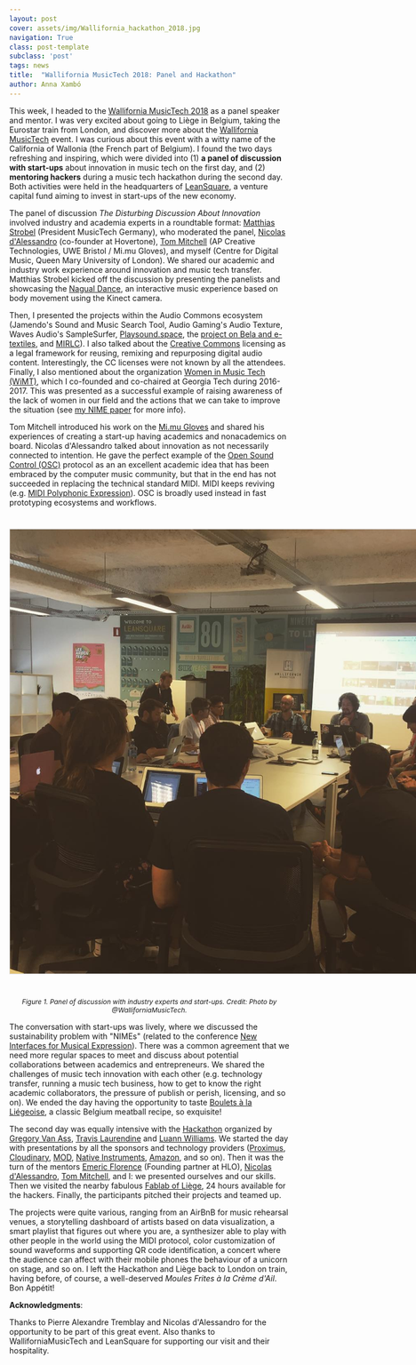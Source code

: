 ```yaml
---
layout: post
cover: assets/img/Wallifornia_hackathon_2018.jpg
navigation: True
class: post-template
subclass: 'post'
tags: news
title:  "Wallifornia MusicTech 2018: Panel and Hackathon"
author: Anna Xambó
---
```


This week, I headed to the [Wallifornia MusicTech 2018](http://walliforniamusictech.com/) as a panel speaker and mentor. I was very excited about going to Liège in Belgium, taking the Eurostar train from London, and discover more about the [Wallifornia MusicTech](http://walliforniamusictech.com/) event. I was curious about this event with a witty name of the California of Wallonia (the French part of Belgium). I found the two days refreshing and inspiring, which were divided into (1) **a panel of discussion with start-ups** about innovation in music tech on the first day, and (2) **mentoring hackers** during a music tech hackathon during the second day. Both activities were held in the headquarters of [LeanSquare](http://www.leansquare.be/en/), a venture capital fund aiming to invest in start-ups of the new economy.

The panel of discussion *The Disturbing Discussion About Innovation* involved industry and academia experts in a roundtable format: [Matthias Strobel](https://www.linkedin.com/in/matthiasstrobel/) (President MusicTech Germany), who moderated the panel, [Nicolas d'Alessandro](https://www.linkedin.com/in/kyojindo/) (co-founder at Hovertone), [Tom Mitchell](https://people.uwe.ac.uk/Person/TomMitchell) (AP Creative Technologies, UWE Bristol / Mi.mu Gloves), and myself (Centre for Digital Music, Queen Mary University of London). We shared our academic and industry work experience around innovation and music tech transfer. Matthias Strobel kicked off the discussion by presenting the panelists and showcasing the [Nagual Dance](http://nagualdance.com/en/), an interactive music experience based on body movement using the Kinect camera.

Then, I presented the projects within the Audio Commons ecosystem (Jamendo's Sound and Music Search Tool, Audio Gaming's Audio Texture, Waves Audio's SampleSurfer, [Playsound.space](https://www.audiocommons.org/2018/06/01/nime-2018-playsound.html), the [project on Bela and e-textiles](https://www.audiocommons.org/2018/05/18/tei-2018.html), and [MIRLC](https://www.audiocommons.org/2018/06/08/nime-2018-mirlc-fluidsound.html)). I also talked about the [Creative Commons](http://creativecommons.org/) licensing as a legal framework for reusing, remixing and repurposing digital audio content. Interestingly, the CC licenses were not known by all the attendees. Finally, I also mentioned about the organization [Women in Music Tech (WiMT)](http://womeninmusictech.gatech.edu/), which I co-founded and co-chaired at Georgia Tech during 2016-2017. This was presented as a successful example of raising awareness of the lack of women in our field and the actions that we can take to improve the situation (see [my NIME paper](http://annaxambo.me/pub/Xambo_2018_WiNIME.pdf) for more info).

Tom Mitchell introduced his work on the [Mi.mu Gloves](https://mimugloves.com/) and shared his experiences of creating a start-up having academics and nonacademics on board. Nicolas d'Alessandro talked about innovation as not necessarily connected to intention. He gave the perfect example of the [Open Sound Control (OSC)](http://opensoundcontrol.org/) protocol as an an excellent academic idea that has been embraced by the computer music community, but that in the end has not succeeded in replacing the technical standard MIDI. MIDI keeps reviving (e.g. [MIDI Polyphonic Expression](http://cdm.link/2018/05/midi-polyphonic-expression-now-thing-heres-whats-supporting/)). OSC is broadly used instead in fast prototyping ecosystems and workflows.


<a href="/assets/img/Wallifornia_panel_2018.jpg" target="blank"><img style="margin:auto;margin-bottom:25px;margin-top:25px;max-width:800px; border:1px solid #DEDEDE" class="img-responsive" src="/assets/img/Wallifornia_panel_2018.jpg" alt="Panel of discussion with industry experts and start-ups. Credit: Photo by @WalliforniaMusicTech.">
</a>

<p style="text-align:center; padding-top:0; font-size:85%"><em>Figure 1. Panel of discussion with industry experts and start-ups. Credit: Photo by @WalliforniaMusicTech.</em></p>

The conversation with start-ups was lively, where we discussed the sustainability problem with "NIMEs" (related to the conference [New Interfaces for Musical Expression](http://www.nime.org/)). There was a common agreement that we need more regular spaces to meet and discuss about potential collaborations between academics and entrepreneurs. We shared the challenges of music tech innovation with each other (e.g. technology transfer, running a music tech business, how to get to know the right academic collaborators, the pressure of publish or perish, licensing, and so on). We ended the day having the opportunity to taste [Boulets à la Liégeoise](https://en.wikipedia.org/wiki/Boulets_%C3%A0_la_Li%C3%A9geoise), a classic Belgium meatball recipe, so exquisite!

The second day was equally intensive with the [Hackathon](http://walliforniamusictech.com/hackathon/) organized by [Gregory Van Ass](http://gregory.vanass.be/), [Travis Laurendine](https://obamawhitehouse.archives.gov/champions/civic-hacking-and-open-government/travis-laurendine) and [Luann Williams](https://www.linkedin.com/in/luannwilliams/). We started the day with presentations by all the sponsors and technology providers ([Proximus](https://www.proximus.be/en), [Cloudinary](https://cloudinary.com/), [MOD](https://www.moddevices.com/), [Native Instruments](https://www.native-instruments.com/en/), [Amazon](https://aws.amazon.com/free/?nc1=h_ls), and so on). Then it was the turn of the mentors [Emeric Florence](https://www.linkedin.com/in/emericflorence/) (Founding partner at HLO), [Nicolas d'Alessandro](https://www.linkedin.com/in/kyojindo/), [Tom Mitchell](https://people.uwe.ac.uk/Person/TomMitchell), and I: we presented ourselves and our skills. Then we visited the nearby fabulous [Fablab of Liège](https://www.relab.be/), 24 hours available for the hackers. Finally, the participants pitched their projects and teamed up.

The projects were quite various, ranging from an AirBnB for music rehearsal venues, a storytelling dashboard of artists based on data visualization, a smart playlist that figures out where you are, a synthesizer able to play with other people in the world using the MIDI protocol, color customization of sound waveforms and supporting QR code identification, a concert where the audience can affect with their mobile phones the behaviour of a unicorn on stage, and so on. I left the Hackathon and Liège back to London on train, having before, of course, a well-deserved *Moules Frites à la Crème d'Ail*. Bon Appétit!

**Acknowledgments**:

Thanks to Pierre Alexandre Tremblay and Nicolas d'Alessandro for the opportunity to be part of this great event. Also thanks to WalliforniaMusicTech and LeanSquare for supporting our visit and their hospitality.
